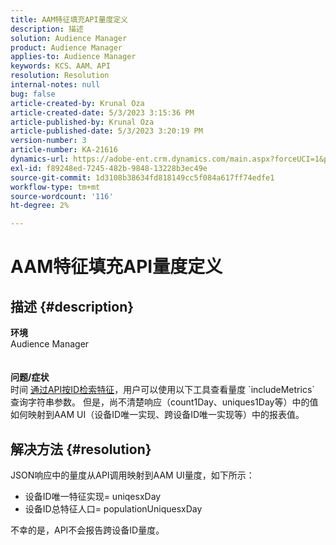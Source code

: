 ```yaml
---
title: AAM特征填充API量度定义
description: 描述
solution: Audience Manager
product: Audience Manager
applies-to: Audience Manager
keywords: KCS、AAM、API
resolution: Resolution
internal-notes: null
bug: false
article-created-by: Krunal Oza
article-created-date: 5/3/2023 3:15:36 PM
article-published-by: Krunal Oza
article-published-date: 5/3/2023 3:20:19 PM
version-number: 3
article-number: KA-21616
dynamics-url: https://adobe-ent.crm.dynamics.com/main.aspx?forceUCI=1&pagetype=entityrecord&etn=knowledgearticle&id=08ba1058-c5e9-ed11-a7c6-6045bd006b4b
exl-id: f89248ed-7245-482b-9848-13228b3ec49e
source-git-commit: 1d3108b38634fd818149cc5f084a617ff74edfe1
workflow-type: tm+mt
source-wordcount: '116'
ht-degree: 2%

---
```


# AAM特征填充API量度定义

## 描述 {#description}

<b>环境</b><br>Audience Manager<br> <br> <br><b>问题/症状</b><br>时间 [通过API按ID检索特征](https://bank.demdex.com/portal/swagger/index.html#/Traits%20API/get_traits__sid_)，用户可以使用以下工具查看量度 `includeMetrics` 查询字符串参数。 但是，尚不清楚响应（count1Day、uniques1Day等）中的值如何映射到AAM UI（设备ID唯一实现、跨设备ID唯一实现等）中的报表值。 

## 解决方法 {#resolution}


JSON响应中的量度从API调用映射到AAM UI量度，如下所示：

- 设备ID唯一特征实现= uniqesxDay
- 设备ID总特征人口= populationUniquesxDay


不幸的是，API不会报告跨设备ID量度。
